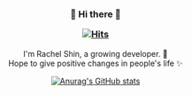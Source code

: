 <h3 align="center"> 👋 Hi there 👋 
 <br />
 
  [![Hits](https://hits.seeyoufarm.com/api/count/incr/badge.svg?url=https%3A%2F%2Fgithub.com%2Fgjbae1212%2Fhit-counter&count_bg=%23F50071&title_bg=%23494644&icon=&icon_color=%23EDDCDC&title=hits&edge_flat=false)](https://hits.seeyoufarm.com)

</h3>
<p align="center">
I'm Rachel Shin, a growing developer. 🌱 <br>
Hope to give positive changes in people's life ✨
 
<!-- stats  -->
 <div align="center">
  
[![Anurag's GitHub stats](https://github-readme-stats.vercel.app/api?username=rachel490)](https://github.com/anuraghazra/github-readme-stats)
  </div>
  
</p>
